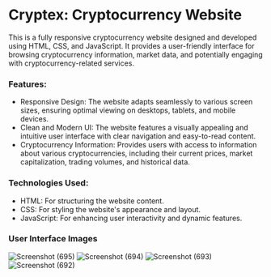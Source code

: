 # Cryptex: Cryptocurrency Website

This is a fully responsive cryptocurrency website designed and developed using HTML, CSS, and JavaScript. It provides a user-friendly interface for browsing cryptocurrency information, market data, and potentially engaging with cryptocurrency-related services.

### Features:

- Responsive Design: The website adapts seamlessly to various screen sizes, ensuring optimal viewing on desktops, tablets, and mobile devices.
- Clean and Modern UI: The website features a visually appealing and intuitive user interface with clear navigation and easy-to-read content.
- Cryptocurrency Information: Provides users with access to information about various cryptocurrencies, including their current prices, market capitalization, trading volumes, and historical data.

### Technologies Used:

- HTML: For structuring the website content.
- CSS: For styling the website's appearance and layout.
- JavaScript: For enhancing user interactivity and dynamic features.

### User Interface Images
![Screenshot (695)](https://github.com/user-attachments/assets/75cddaaf-421b-4b57-b723-b56561ff6237)
![Screenshot (694)](https://github.com/user-attachments/assets/1bf43ce8-ce50-45f8-87ea-c2b64ce294d0)
![Screenshot (693)](https://github.com/user-attachments/assets/b91bcc0e-5773-4fdb-a9e9-ccccaefa94b6)
![Screenshot (692)](https://github.com/user-attachments/assets/e38f516a-ad44-4527-a5f4-0881cc288907)


